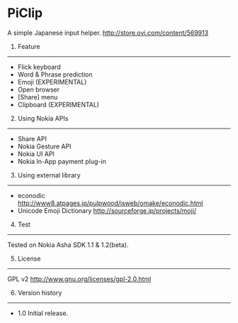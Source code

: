 PiClip
========

A simple Japanese input helper.
http://store.ovi.com/content/569913

1. Feature
-----------
* Flick keyboard
* Word & Phrase prediction
* Emoji (EXPERIMENTAL)
* Open browser
* [Share] menu
* Clipboard (EXPERIMENTAL)

2. Using Nokia APIs
-------------
* Share API
* Nokia Gesture API
* Nokia UI API
* Nokia In-App payment plug-in

3. Using external library
--------------------------
* econodic http://www8.atpages.jp/pulpwood/isweb/omake/econodic.html
* Unicode Emoji Dictionary http://sourceforge.jp/projects/moji/

4. Test
-----
Tested on Nokia Asha SDK 1.1 & 1.2(beta).

5. License
-----------
GPL v2
http://www.gnu.org/licenses/gpl-2.0.html

6. Version history
----------------
* 1.0 Initial release.

